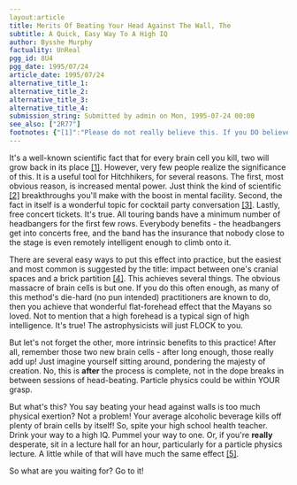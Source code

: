 ```yaml
---
layout:article
title: Merits Of Beating Your Head Against The Wall, The
subtitle: A Quick, Easy Way To A High IQ
author: Bysshe Murphy
factuality: UnReal
pgg_id: 8U4
pgg_date: 1995/07/24
article_date: 1995/07/24
alternative_title_1: 
alternative_title_2: 
alternative_title_3: 
alternative_title_4: 
submission_string: Submitted by admin on Mon, 1995-07-24 00:00
see_also: ["2R77"]
footnotes: {"[1]":"Please do not really believe this. If you DO believe it, then by all means, follow my advice to the letter.","[2]":"Not to mention masonic.","[3]":"Particularly if you enjoy a good laugh. And can take one.","[4]":"Translation: Beating your head against the wall. This is just one of the many boons of this intelligence-uh, altering program.","[5]":"Brain cell-wise, anyhow. The IQ part is still being researched."}
---
```

<div>
<p>It's a well-known scientific fact that for every brain cell you kill, two will grow back in its place <a href="#footnotes.1" class="footnote-link">[1]</a>. However, very few people realize the significance of this. It is a useful tool for Hitchhikers, for several reasons. The first, most obvious reason, is increased mental power. Just think the kind of scientific <a href="#footnotes.2" class="footnote-link">[2]</a> breakthroughs you'll make with the boost in mental facility. Second, the fact in itself is a wonderful topic for cocktail party conversation <a href="#footnotes.3" class="footnote-link">[3]</a>. Lastly, free concert tickets. It's true. All touring bands have a minimum number of headbangers for the first few rows. Everybody benefits - the headbangers get into concerts free, and the band has the insurance that nobody close to the stage is even remotely intelligent enough to climb onto it.</p>
<p>There are several easy ways to put this effect into practice, but the easiest and most common is suggested by the title: impact between one's cranial spaces and a brick partition <a href="#footnotes.4" class="footnote-link">[4]</a>. This achieves several things. The obvious massacre of brain cells is but one. If you do this often enough, as many of this method's die-hard (no pun intended) practitioners are known to do, then you achieve that wonderful flat-forehead effect that the Mayans so loved. Not to mention that a high forehead is a typical sign of high intelligence. It's true! The astrophysicists will just FLOCK to you.</p>
<p>But let's not forget the other, more intrinsic benefits to this practice! After all, remember those two new brain cells - after long enough, those really add up! Just imagine yourself sitting around, pondering the majesty of creation. No, this is <strong>after</strong> the process is complete, not in the dope breaks in between sessions of head-beating. Particle physics could be within YOUR grasp.</p>
<p>But what's this? You say beating your head against walls is too much physical exertion? Not a problem! Your average alcoholic beverage kills off plenty of brain cells by itself! So, spite your high school health teacher. Drink your way to a high IQ. Pummel your way to one. Or, if you're <strong>really</strong> desperate, sit in a lecture hall for an hour, particularly for a particle physics lecture. A little while of that will have much the same effect <a href="#footnotes.5" class="footnote-link">[5]</a>.</p>
<p>So what are you waiting for? Go to it!</p>
</div>
